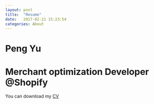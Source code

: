 ```yaml
---
layout: post
title:  "Resume"
date:   2017-02-21 15:23:54
categories: About
---
```


Peng Yu
============

# Merchant optimization Developer @Shopify

You can download my [CV](/miscs/yu.pdf)
